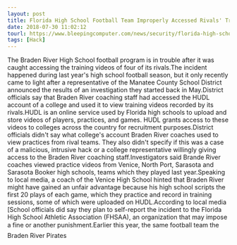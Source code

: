 ```yaml
---
layout: post
title: Florida High School Football Team Improperly Accessed Rivals' Training Videos
date: 2018-07-30 11:02:12
tourl: https://www.bleepingcomputer.com/news/security/florida-high-school-football-team-improperly-accessed-rivals-training-videos/
tags: [Hack]
---
```

The Braden River High School football program is in trouble after it was caught accessing the training videos of four of its rivals.The incident happened during last year's high school football season, but it only recently came to light after a representative of the Manatee County School District announced the results of an investigation they started back in May.District officials say that Braden River coaching staff had accessed the HUDL account of a college and used it to view training videos recorded by its rivals.HUDL is an online service used by Florida high schools to upload and store videos of players, practices, and games. HUDL grants access to these videos to colleges across the country for recruitment purposes.District officials didn't say what college's account Braden River coaches used to view practices from rival teams. They also didn't specify if this was a case of a malicious, intrusive hack or a college representative willingly giving access to the Braden River coaching staff.Investigators said Brande River coaches viewed practice videos from Venice, North Port, Sarasota and Sarasota Booker high schools, teams which they played last year.Speaking to local media, a coach of the Venice High School hinted that Braden River might have gained an unfair advantage because his high school scripts the first 20 plays of each game, which they practice and record in training sessions, some of which were uploaded on HUDL.According to local media [School officials did say they plan to self-report the incident to the Florida High School Athletic Association (FHSAA), an organization that may impose a fine or another punishment.Earlier this year, the same football team the Braden River Pirates 